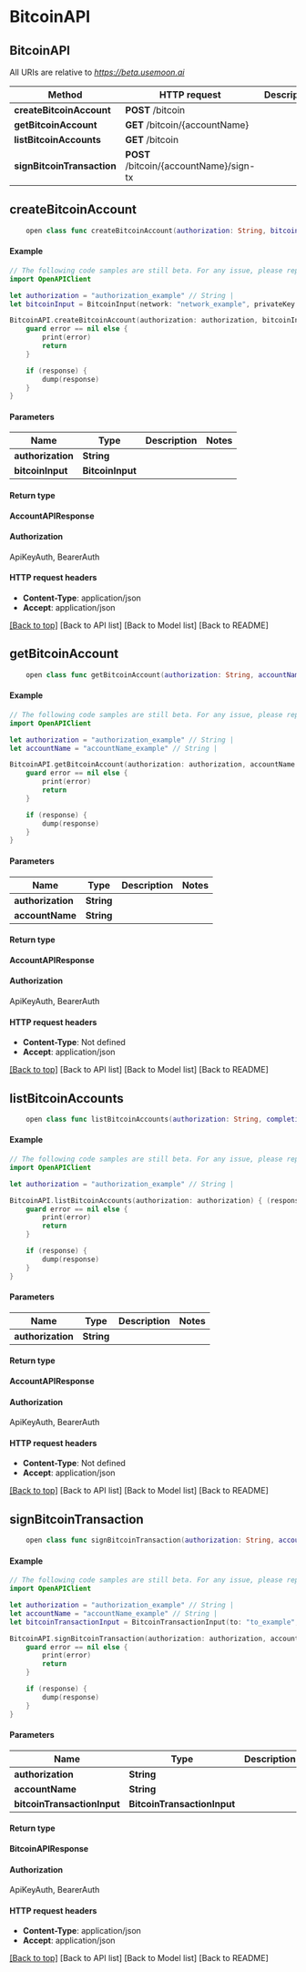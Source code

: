 # BitcoinAPI

## BitcoinAPI

All URIs are relative to _https://beta.usemoon.ai_

| Method                     | HTTP request                            | Description |
| -------------------------- | --------------------------------------- | ----------- |
| **createBitcoinAccount**   | **POST** /bitcoin                       |             |
| **getBitcoinAccount**      | **GET** /bitcoin/{accountName}          |             |
| **listBitcoinAccounts**    | **GET** /bitcoin                        |             |
| **signBitcoinTransaction** | **POST** /bitcoin/{accountName}/sign-tx |             |

## **createBitcoinAccount**

```swift
    open class func createBitcoinAccount(authorization: String, bitcoinInput: BitcoinInput, completion: @escaping (_ data: AccountAPIResponse?, _ error: Error?) -> Void)
```

#### Example

```swift
// The following code samples are still beta. For any issue, please report via http://github.com/OpenAPITools/openapi-generator/issues/new
import OpenAPIClient

let authorization = "authorization_example" // String | 
let bitcoinInput = BitcoinInput(network: "network_example", privateKey: "privateKey_example") // BitcoinInput | 

BitcoinAPI.createBitcoinAccount(authorization: authorization, bitcoinInput: bitcoinInput) { (response, error) in
    guard error == nil else {
        print(error)
        return
    }

    if (response) {
        dump(response)
    }
}
```

#### Parameters

| Name              | Type             | Description | Notes |
| ----------------- | ---------------- | ----------- | ----- |
| **authorization** | **String**       |             |       |
| **bitcoinInput**  | **BitcoinInput** |             |       |

#### Return type

**AccountAPIResponse**

#### Authorization

ApiKeyAuth, BearerAuth

#### HTTP request headers

* **Content-Type**: application/json
* **Accept**: application/json

[\[Back to top\]](broken-reference) \[Back to API list] \[Back to Model list] \[Back to README]

## **getBitcoinAccount**

```swift
    open class func getBitcoinAccount(authorization: String, accountName: String, completion: @escaping (_ data: AccountAPIResponse?, _ error: Error?) -> Void)
```

#### Example

```swift
// The following code samples are still beta. For any issue, please report via http://github.com/OpenAPITools/openapi-generator/issues/new
import OpenAPIClient

let authorization = "authorization_example" // String | 
let accountName = "accountName_example" // String | 

BitcoinAPI.getBitcoinAccount(authorization: authorization, accountName: accountName) { (response, error) in
    guard error == nil else {
        print(error)
        return
    }

    if (response) {
        dump(response)
    }
}
```

#### Parameters

| Name              | Type       | Description | Notes |
| ----------------- | ---------- | ----------- | ----- |
| **authorization** | **String** |             |       |
| **accountName**   | **String** |             |       |

#### Return type

**AccountAPIResponse**

#### Authorization

ApiKeyAuth, BearerAuth

#### HTTP request headers

* **Content-Type**: Not defined
* **Accept**: application/json

[\[Back to top\]](broken-reference) \[Back to API list] \[Back to Model list] \[Back to README]

## **listBitcoinAccounts**

```swift
    open class func listBitcoinAccounts(authorization: String, completion: @escaping (_ data: AccountAPIResponse?, _ error: Error?) -> Void)
```

#### Example

```swift
// The following code samples are still beta. For any issue, please report via http://github.com/OpenAPITools/openapi-generator/issues/new
import OpenAPIClient

let authorization = "authorization_example" // String | 

BitcoinAPI.listBitcoinAccounts(authorization: authorization) { (response, error) in
    guard error == nil else {
        print(error)
        return
    }

    if (response) {
        dump(response)
    }
}
```

#### Parameters

| Name              | Type       | Description | Notes |
| ----------------- | ---------- | ----------- | ----- |
| **authorization** | **String** |             |       |

#### Return type

**AccountAPIResponse**

#### Authorization

ApiKeyAuth, BearerAuth

#### HTTP request headers

* **Content-Type**: Not defined
* **Accept**: application/json

[\[Back to top\]](broken-reference) \[Back to API list] \[Back to Model list] \[Back to README]

## **signBitcoinTransaction**

```swift
    open class func signBitcoinTransaction(authorization: String, accountName: String, bitcoinTransactionInput: BitcoinTransactionInput, completion: @escaping (_ data: BitcoinAPIResponse?, _ error: Error?) -> Void)
```

#### Example

```swift
// The following code samples are still beta. For any issue, please report via http://github.com/OpenAPITools/openapi-generator/issues/new
import OpenAPIClient

let authorization = "authorization_example" // String | 
let accountName = "accountName_example" // String | 
let bitcoinTransactionInput = BitcoinTransactionInput(to: "to_example", value: 123, network: "network_example", compress: false) // BitcoinTransactionInput | 

BitcoinAPI.signBitcoinTransaction(authorization: authorization, accountName: accountName, bitcoinTransactionInput: bitcoinTransactionInput) { (response, error) in
    guard error == nil else {
        print(error)
        return
    }

    if (response) {
        dump(response)
    }
}
```

#### Parameters

| Name                        | Type                        | Description | Notes |
| --------------------------- | --------------------------- | ----------- | ----- |
| **authorization**           | **String**                  |             |       |
| **accountName**             | **String**                  |             |       |
| **bitcoinTransactionInput** | **BitcoinTransactionInput** |             |       |

#### Return type

**BitcoinAPIResponse**

#### Authorization

ApiKeyAuth, BearerAuth

#### HTTP request headers

* **Content-Type**: application/json
* **Accept**: application/json

[\[Back to top\]](broken-reference) \[Back to API list] \[Back to Model list] \[Back to README]
